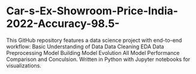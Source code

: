 # Car-s-Ex-Showroom-Price-India-2022-Accuracy-98.5-

This GitHub repository features a data science project with end-to-end workflow:
Basic Understanding of Data
Data Cleaning
EDA
Data Preprocessing
Model Building
Model Evolution
All Model Performance Comparison and Conculsion.
Written in Python with Jupyter notebooks for visualizations.
